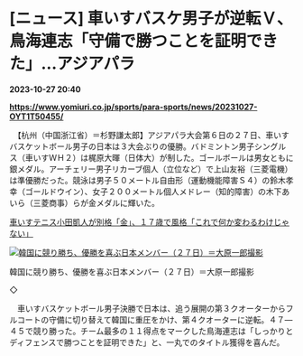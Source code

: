 # [ニュース] 車いすバスケ男子が逆転Ｖ、鳥海連志「守備で勝つことを証明できた」…アジアパラ

**2023-10-27 20:40**

**https://www.yomiuri.co.jp/sports/para-sports/news/20231027-OYT1T50455/**

　【杭州（中国浙江省）＝杉野謙太郎】アジアパラ大会第６日の２７日、車いすバスケットボール男子の日本は３大会ぶりの優勝。バドミントン男子シングルス（車いすＷＨ２）は梶原大暉（日体大）が制した。ゴールボールは男女ともに銀メダル。アーチェリー男子リカーブ個人（立位など）で上山友裕（三菱電機）は準優勝だった。競泳は男子５０メートル自由形（運動機能障害Ｓ４）の鈴木孝幸（ゴールドウイン）、女子２００メートル個人メドレー（知的障害）の木下あいら（三菱商事）らが金メダルに輝いた。

[車いすテニス小田凱人が別格「金」、１７歳で風格「これで何か変わるわけじゃない」](https://www.yomiuri.co.jp/olympic/paralympic2024/20231027-OYT1T50446/)

[![韓国に競り勝ち、優勝を喜ぶ日本メンバー（２７日）＝大原一郎撮影](https://www.yomiuri.co.jp/media/2023/10/20231028-OYT1I50048-1.jpg)](https://www.yomiuri.co.jp/pluralphoto/20231028-OYT1I50048/)

韓国に競り勝ち、優勝を喜ぶ日本メンバー（２７日）＝大原一郎撮影

◇

　車いすバスケットボール男子決勝で日本は、追う展開の第３クオーターからフルコートの守備に切り替えて韓国に重圧をかけ、第４クオーターに逆転。４７―４５で競り勝った。チーム最多の１１得点をマークした鳥海連志は「しっかりとディフェンスで勝つことを証明できた」と、一丸でのタイトル獲得を喜んだ。